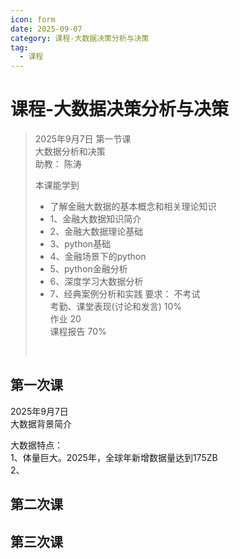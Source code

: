 ```yaml
---
icon: form
date: 2025-09-07
category: 课程-大数据决策分析与决策
tag:
  - 课程
---
```

# 课程-大数据决策分析与决策
> 2025年9月7日 第一节课  
>  大数据分析和决策  
>  助教： 
>  陈涛
>   
> 本课能学到
> - 了解金融大数据的基本概念和相关理论知识    
> - 1、金融大数据知识简介      
> - 2、金融大数据理论基础
> - 3、python基础
> - 4、金融场景下的python
> - 5、python金融分析
> - 6、深度学习大数据分析
> - 7、经典案例分析和实践
> 要求： 不考试  <br>
> 考勤、课堂表现(讨论和发言) 10%   <br>
> 作业 20    <br>
> 课程报告 70%
>  <br>

## 第一次课
2025年9月7日   
大数据背景简介  

大数据特点：   
1、体量巨大。2025年，全球年新增数据量达到175ZB    
2、



## 第二次课 

## 第三次课
